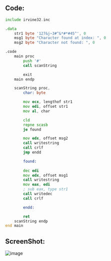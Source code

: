 ## Code:

```asm
include irvine32.inc

.data
	str1 byte '127&j~3#^&*#*#45^', 0
	msg1 byte "Character found at index: ", 0
	msg2 byte "Character not found: ", 0

.code
	main proc
		push '#'
		call scanString

		exit
	main endp

	scanString proc,
		char: byte

		mov ecx, lengthof str1
		mov edi, offset str1
		mov al, char

		cld
		repne scasb
		je found

		mov edx, offset msg2
		call writestring
		call crlf
		jmp endd

		found:
		
		dec edi
		mov edx, offset msg1
		call writestring
		mov eax, edi
		; sub eax, type str1
		call writedec
		call crlf

		endd:

		ret
	scanString endp
end main
```

## ScreenShot:

![image](https://github.com/user-attachments/assets/2536bd83-ca85-4dc7-8194-9e8d2ce879f4)
